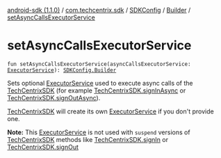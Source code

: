 [android-sdk (1.1.0)](../../../index.md) / [com.techcentrix.sdk](../../index.md) / [SDKConfig](../index.md) / [Builder](index.md) / [setAsyncCallsExecutorService](./set-async-calls-executor-service.md)

# setAsyncCallsExecutorService

`fun setAsyncCallsExecutorService(asyncCallsExecutorService: `[`ExecutorService`](https://developer.android.com/reference/java/util/concurrent/ExecutorService.html)`): `[`SDKConfig.Builder`](index.md)

Sets optional [ExecutorService](https://developer.android.com/reference/java/util/concurrent/ExecutorService.html) used to execute async calls of the [TechCentrixSDK](../../-tech-centrix-s-d-k/index.md)
(for example [TechCentrixSDK.signInAsync](../../-tech-centrix-s-d-k/sign-in-async.md) or [TechCentrixSDK.signOutAsync](../../-tech-centrix-s-d-k/sign-out-async.md)).

[TechCentrixSDK](../../-tech-centrix-s-d-k/index.md) will create its own [ExecutorService](https://developer.android.com/reference/java/util/concurrent/ExecutorService.html) if you don't provide one.

**Note:** This [ExecutorService](https://developer.android.com/reference/java/util/concurrent/ExecutorService.html) is not used with `suspend` versions of [TechCentrixSDK](../../-tech-centrix-s-d-k/index.md) methods like
[TechCentrixSDK.signIn](../../-tech-centrix-s-d-k/sign-in.md) or [TechCentrixSDK.signOut](../../-tech-centrix-s-d-k/sign-out.md)

